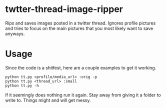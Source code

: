 
# twtter-thread-image-ripper

Rips and saves images posted in a twitter thread. Ignores profile pictures and tries to focus on the main pictures that you most likely want to save anyways.

# Usage

Since the code is a shitfest, here are a couple examples to get it working.

```
python tt.py <profile/media_url> :orig -p
python tt.py <thread_url> :small
python tt.py -h
```

If it seemingly does nothing run it again. Stay away from giving it a folder to write to. Things might and will get messy.
